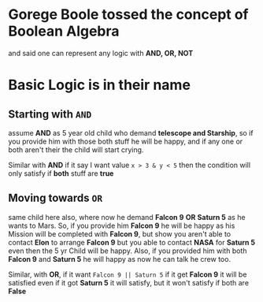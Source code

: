 <!-- Title: Basic Logic Not Math behind the boolean operator. -->
<!-- subtitle:  Understanding the basics of Logic Not Math behind the boolean Algebra-->

# Gorege Boole tossed the concept of Boolean Algebra
and said one can represent any logic with **AND, OR, NOT**

# Basic Logic is in their name
## Starting with `AND`
assume **AND** as 5 year old child who demand **telescope and Starship**, so if you provide him with those both stuff he will be happy, and if any one or both aren't their the child will start crying.

Similar with **AND** if it say I want value `x > 3 & y < 5` then the condition will only satisfy if **both** stuff are **true**

## Moving towards `OR`
same child here also, where now he demand **Falcon 9** **OR** **Saturn 5** as he wants to Mars. So, if you provide him **Falcon 9** he will be happy as his Mission will be completed with **Falcon 9**, but show you aren't able to contact **Elon** to arrange **Falcon 9** but you able to contact **NASA** for **Saturn 5** even then the 5 yr Child will be happy. Also, if you provided him with both **Falcon 9** and **Saturn 5** he will happy as now he can talk he crew too.

Similar, with **OR**, if it want `Falcon 9 || Saturn 5` if it get **Falcon 9** it will be satisfied even if it got **Saturn 5** it will satisfy, but it won't satisfy if both are **False**

